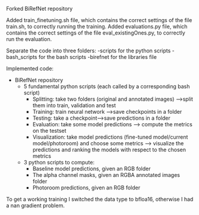 Forked BiRefNet repository

Added train_finetuning.sh file, which contains the correct settings of the file train.sh, to correctly running the training.
Added evaluations.py file, which contains the correct settings of the file eval_existingOnes.py, to correctly run the evaluation.

Separate the code into three folders:
-scripts for the python scripts
-bash_scripts for the bash scripts
-birefnet for the libraries file

Implemented code:
- BiRefNet repository
    - 5 fundamental python scripts (each called by a corresponding bash script)
        - Splitting: take two folders (original and annotated images) —>split them into train, validation and test
        - Training: train neural network —>save checkpoints in a folder
        - Testing: take a checkpoint—>save predictions in a folder
        - Evaluation: take some model predictions —> compute the metrics on the testset
        - Visualization: take model predictions (fine-tuned model/current model/photoroom)  and choose some metrics —> visualize the predictions and ranking the models with respect to the chosen metrics
    - 3 python scripts to compute:
        - Baseline model predictions, given an RGB folder
        - The alpha channel masks, given an RGBA annotated images folder
        - Photoroom predictions, given an RGB folder

To get a working training I switched the data type to bfloa16, otherwise I had a nan gradient problem.